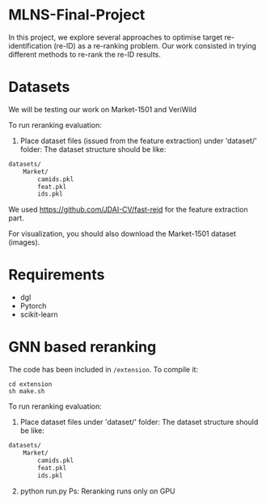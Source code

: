 # MLNS-Final-Project

In this project, we explore several approaches to optimise target re-identification (re-ID) as a re-ranking problem. Our work consisted in trying different methods to re-rank the re-ID results. 

# Datasets

We will be testing our work on Market-1501 and VeriWild

To run reranking evaluation:
1. Place dataset files (issued from the feature extraction) under 'dataset/' folder:
The dataset structure should be like:

```bash
datasets/
    Market/
        camids.pkl
        feat.pkl
        ids.pkl
``` 
We used https://github.com/JDAI-CV/fast-reid for the feature extraction part. 

For visualization, you should also download the Market-1501 dataset (images). 
# Requirements 

* dgl
* Pytorch 
* scikit-learn

# GNN based reranking
The code has been included in `/extension`. To compile it:

```shell
cd extension
sh make.sh
```
To run reranking evaluation:
1. Place dataset files under 'dataset/' folder:
The dataset structure should be like:

```bash
datasets/
    Market/
        camids.pkl
        feat.pkl
        ids.pkl
``` 
2. python run.py
Ps: Reranking runs only on GPU
